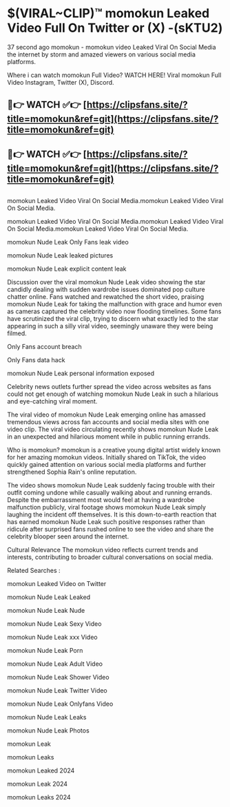 # $(VIRAL~CLIP)™ momokun Leaked Video Full On Twitter or (X) -(sKTU2)
37 second ago momokun - momokun video Leaked Viral On Social Media the internet by storm and amazed viewers on various social media platforms.

Where i can watch momokun Full Video? WATCH HERE! Viral momokun Full Video Instagram, Twitter (X), Discord.

## 🔴👉 WATCH ✅👉 [https://clipsfans.site/?title=momokun&ref=git](https://clipsfans.site/?title=momokun&ref=git)
## 🔴👉 WATCH ✅👉 [https://clipsfans.site/?title=momokun&ref=git](https://clipsfans.site/?title=momokun&ref=git)
##
momokun Leaked Video Viral On Social Media.momokun Leaked Video Viral On Social Media.

momokun Leaked Video Viral On Social Media.momokun Leaked Video Viral On Social Media.momokun Leaked Video Viral On Social Media.

momokun Nude Leak Only Fans leak video

momokun Nude Leak leaked pictures

momokun Nude Leak explicit content leak

Discussion over the viral momokun Nude Leak video showing the star candidly dealing with sudden wardrobe issues dominated pop culture chatter online. Fans watched and rewatched the short video, praising momokun Nude Leak for taking the malfunction with grace and humor even as cameras captured the celebrity video now flooding timelines. Some fans have scrutinized the viral clip, trying to discern what exactly led to the star appearing in such a silly viral video, seemingly unaware they were being filmed.


Only Fans account breach

Only Fans data hack

momokun Nude Leak personal information exposed

Celebrity news outlets further spread the video across websites as fans could not get enough of watching momokun Nude Leak in such a hilarious and eye-catching viral moment.


The viral video of momokun Nude Leak emerging online has amassed tremendous views across fan accounts and social media sites with one video clip. The viral video circulating recently shows momokun Nude Leak in an unexpected and hilarious moment while in public running errands.


Who is momokun? momokun is a creative young digital artist widely known for her amazing momokun videos. Initially shared on TikTok, the video quickly gained attention on various social media platforms and further strengthened Sophia Rain's online reputation.

The video shows momokun Nude Leak suddenly facing trouble with their outfit coming undone while casually walking about and running errands. Despite the embarrassment most would feel at having a wardrobe malfunction publicly, viral footage shows momokun Nude Leak simply laughing the incident off themselves. It is this down-to-earth reaction that has earned momokun Nude Leak such positive responses rather than ridicule after surprised fans rushed online to see the video and share the celebrity blooper seen around the internet.

Cultural Relevance The momokun video reflects current trends and interests, contributing to broader cultural conversations on social media.

Related Searches :

momokun Leaked Video on Twitter

momokun Nude Leak Leaked

momokun Nude Leak Nude

momokun Nude Leak Sexy Video

momokun Nude Leak xxx Video

momokun Nude Leak Porn

momokun Nude Leak Adult Video

momokun Nude Leak Shower Video

momokun Nude Leak Twitter Video

momokun Nude Leak Onlyfans Video

momokun Nude Leak Leaks

momokun Nude Leak Photos

momokun Leak

momokun Leaks

momokun Leaked 2024

momokun Leak 2024

momokun Leaks 2024
